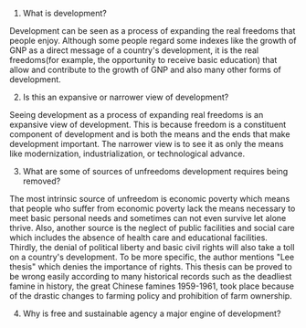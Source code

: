 1. What is development?

Development can be seen as a process of expanding the real freedoms that people enjoy. Although some people regard some indexes like the growth of GNP as a direct message of a country's development, it is the real freedoms(for example, the opportunity to receive basic education) that allow and contribute to the growth of GNP and also many other forms of development. 

2. Is this an expansive or narrower view of development? 

Seeing development as a process of expanding real freedoms is an expansive view of development. This is because freedom is a constituent component of development and is both the means and the ends that make development important. The narrower view is to see it as only the means like modernization, industrialization, or technological advance. 

3. What are some of sources of unfreedoms development requires being removed?

The most intrinsic source of unfreedom is economic poverty which means that people who suffer from economic poverty lack the means necessary to meet basic personal needs and sometimes can not even survive let alone thrive. Also, another source is the neglect of public facilities and social care which includes the absence of health care and educational facilities. Thirdly, the denial of political liberty and basic civil rights will also take a toll on a country's development. To be more specific, the author mentions "Lee thesis" which denies the importance of rights. This thesis can be proved to be wrong easily according to many historical records such as the deadliest famine in history, the great Chinese famines 1959-1961, took place because of the drastic changes to farming policy and prohibition of farm ownership. 

4. Why is free and sustainable agency a major engine of development? 


